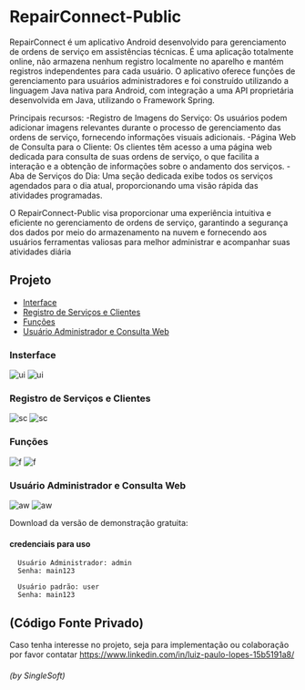 # RepairConnect-Public
RepairConnect é um aplicativo Android desenvolvido para gerenciamento de ordens de serviço em assistências técnicas. É uma aplicação totalmente online, não armazena nenhum registro localmente no aparelho e mantém registros independentes para cada usuário. O aplicativo oferece funções de gerenciamento para usuários administradores e foi construído utilizando a linguagem Java nativa para Android, com integração a uma API proprietária desenvolvida em Java, utilizando o Framework Spring.

Principais recursos:
-Registro de Imagens do Serviço: Os usuários podem adicionar imagens relevantes durante o processo de gerenciamento das ordens de serviço, fornecendo informações visuais adicionais.
-Página Web de Consulta para o Cliente: Os clientes têm acesso a uma página web dedicada para consulta de suas ordens de serviço, o que facilita a interação e a obtenção de informações sobre o andamento dos serviços.
 -Aba de Serviços do Dia: Uma seção dedicada exibe todos os serviços agendados para o dia atual, proporcionando uma visão rápida das atividades programadas.

O RepairConnect-Public visa proporcionar uma experiência intuitiva e eficiente no gerenciamento de ordens de serviço, garantindo a segurança dos dados por meio do armazenamento na nuvem e fornecendo aos usuários ferramentas valiosas para melhor administrar e acompanhar suas atividades diária

## Projeto 
- [Interface](#interface)
- [Registro de Serviços e Clientes](#registro-de-serviços-e-clientes)
- [Funções](#funções)
- [Usuário Administrador e Consulta Web](#usuário-administrador-e-consulta-web)

### Insterface
![ui](gifs/ui-layer1/ui_w.gif)
![ui](gifs/ui-layer1/ui_b.gif)

### Registro de Serviços e Clientes
![sc](gifs/services-customers-layer2/new_service.gif)
![sc](gifs/services-customers-layer2/costumer.gif)

### Funções
![f](gifs/functions-layer3/search.gif)
![f](gifs/functions-layer3/today.gif)

### Usuário Administrador e Consulta Web
![aw](gifs/admin-web-layer4/admin_b.gif)
![aw](gifs/admin-web-layer4/web_qr.gif)

Download da versão de demonstração gratuita:
#### credenciais para uso
```
  Usuário Administrador: admin
  Senha: main123

  Usuário padrão: user
  Senha: main123
```
## (Código Fonte Privado)
Caso tenha interesse no projeto, seja para implementação ou colaboração por favor contatar https://www.linkedin.com/in/luiz-paulo-lopes-15b5191a8/

###### (by SingleSoft)

